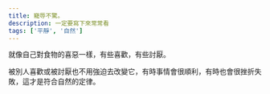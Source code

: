```yaml
---
title: 寵辱不驚。
description: 一定要寫下來常常看
tags: ['平靜', '自然']
---
```

就像自己對食物的喜惡一樣，有些喜歡，有些討厭。

被別人喜歡或被討厭也不用強迫去改變它，有時事情會很順利，有時也會很挫折失敗，這才是符合自然的定律。
